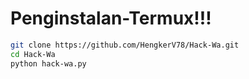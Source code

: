 # Penginstalan-Termux!!!
```bash
git clone https://github.com/HengkerV78/Hack-Wa.git 
cd Hack-Wa
python hack-wa.py
